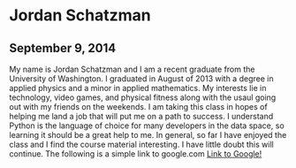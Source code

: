 # Jordan Schatzman
## September 9, 2014
My name is Jordan Schatzman and I am a recent graduate from the University of Washington. I graduated in August of 2013 with a degree in
applied physics and a minor in applied mathematics. My interests lie in technology, video games, and physical fitness along with the usaul going
out with my friends on the weekends.
I am taking this class in hopes of helping me land a job that will put me on a path to success. I understand Python is the language of
choice for many developers in the data space, so learning it should be a great help to me. In general, so far I have enjoyed the class and I
find the course material interesting. I have little doubt this will continue.
The following is a simple link to google.com
[Link to Google!](https://www.google.com)
